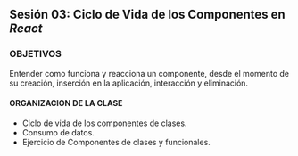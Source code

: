 ## Sesión 03: Ciclo de Vida de los Componentes en _React_

### OBJETIVOS

Entender como funciona y reacciona un componente, desde el momento de su creación, inserción en la aplicación, interacción y eliminación.

#### ORGANIZACION DE LA CLASE

- Ciclo de vida de los componentes de clases.
- Consumo de datos.
- Ejercicio de Componentes de clases y funcionales.
